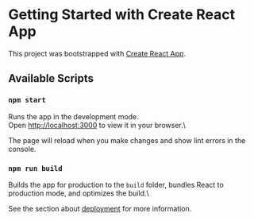 # Getting Started with Create React App

This project was bootstrapped with [Create React App](https://github.com/facebook/create-react-app).

## Available Scripts


### `npm start`

Runs the app in the development mode.\
Open [http://localhost:3000](http://localhost:3000) to view it in your browser.\

The page will reload when you make changes and show lint errors in the console.

### `npm run build`

Builds the app for production to the `build` folder, bundles React to production mode, and optimizes the build.\

See the section about [deployment](https://facebook.github.io/create-react-app/docs/deployment) for more information.